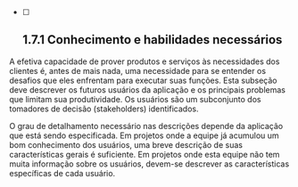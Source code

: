 * [ ] ## 1.7.1 Conhecimento e habilidades necessários

A efetiva capacidade de prover produtos e serviços às necessidades dos clientes é, antes de mais nada, uma necessidade para se entender os desafios que eles enfrentam para executar suas funções. Esta subseção deve descrever os futuros usuários da aplicação e os principais problemas que limitam sua produtividade. Os usuários são um subconjunto dos tomadores de decisão \(stakeholders\) identificados.

O grau de detalhamento necessário nas descrições depende da aplicação que está sendo especificada. Em projetos onde a equipe já acumulou um bom conhecimento dos usuários, uma breve descrição de suas características gerais é suficiente. Em projetos onde esta equipe não tem muita informação sobre os usuários, devem-se descrever as características específicas de cada usuário.

